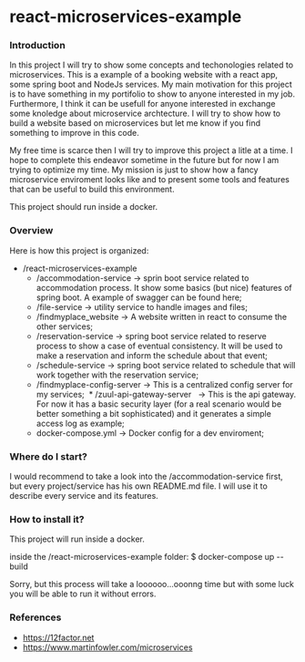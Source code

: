# react-microservices-example

### Introduction
In this project I will try to show some concepts and techonologies related to microservices. This is a example of a booking website with a react app,  some spring boot and NodeJs services.
My main motivation for this project is to have something in my portifolio to show to anyone interested in my job. Furthermore, I think it can be usefull for anyone interested in exchange some knoledge about microservice archtecture. I will try to show how to build a website based on microservices but let me know if you find something to improve in this code.

My free time is scarce then I will try to improve this project a litle at a time. I hope to complete this endeavor sometime in the future but for now I am trying to optimize my time. My mission is just to show how a fancy microservice enviroment looks like and to present some tools and features that can be useful to build this environment.

This project should run inside a docker.


### Overview
Here is how this project is organized:
* /react-microservices-example
  * /accommodation-service     -> sprin boot service related to accommodation process. It show some basics (but nice) features of spring boot. A example of swagger can be found here;
  * /file-service              -> utility service to handle images and files;
  * /findmyplace_website       -> A website written in react to consume the other services;
  * /reservation-service       -> spring boot service related to reserve process to show a case of eventual consistency. It will be used to make a reservation and inform the schedule about that event;
  * /schedule-service          -> spring boot service related to schedule that will work together with the reservation service;
  * /findmyplace-config-server -> This is a centralized config server for my services;
  * /zuul-api-gateway-server   -> This is the api gateway. For now it has a basic security layer (for a real scenario would be better something a bit sophisticated) and it generates a simple access log as example; 
  * docker-compose.yml         -> Docker config for a dev enviroment;
        
    
### Where do I start?
I would recommend to take a look into the /accommodation-service first, but every project/service has his own README.md file.
I will use it to describe every service and its features.

### How to install it?
This project will run inside a docker.

inside the /react-microservices-example folder:
$ docker-compose up --build

Sorry, but this process will take a loooooo...ooonng time but with some luck you will be able to run it without errors.



### References

* https://12factor.net
* https://www.martinfowler.com/microservices
